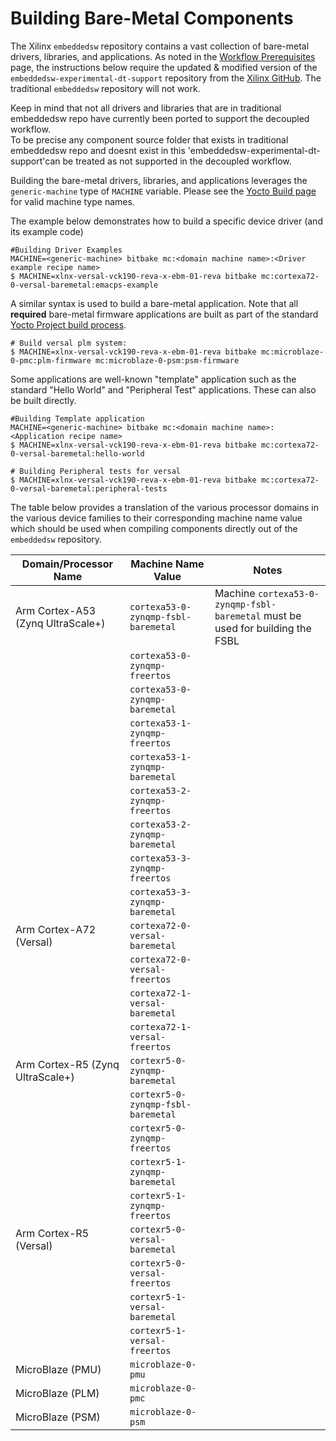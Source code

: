 # Building Bare-Metal Components

The Xilinx `embeddedsw` repository contains a vast collection of bare-metal drivers, libraries, and applications.   As noted in the [Workflow Prerequisites](workflow-prereqs.md) page, the instructions below require the updated & modified version of the `embeddedsw-experimental-dt-support` repository from the [Xilinx GitHub](https://github.com/Xilinx).  The traditional `embeddedsw` repository will not work.

Keep in mind that not all drivers and libraries that are in traditional embeddedsw repo have currently been ported to support the decoupled workflow.  
To be precise any component source folder that exists in traditional embeddedsw repo and doesnt exist in this 'embeddedsw-experimental-dt-support'can be treated as not supported in the decoupled workflow.

Building the bare-metal drivers, libraries, and applications leverages the `generic-machine` type of `MACHINE` variable.  Please see the [Yocto Build page](yocto-build.md) for valid machine type names.

The example below demonstrates how to build a specific device driver (and its example code)

```
#Building Driver Examples
MACHINE=<generic-machine> bitbake mc:<domain machine name>:<Driver example recipe name>
$ MACHINE=xlnx-versal-vck190-reva-x-ebm-01-reva bitbake mc:cortexa72-0-versal-baremetal:emacps-example
```
A similar syntax is used to build a bare-metal application.  Note that all **required** bare-metal firmware applications are built as part of the standard [Yocto Project build process](yocto-build.md).
 ```
# Build versal plm system:
$ MACHINE=xlnx-versal-vck190-reva-x-ebm-01-reva bitbake mc:microblaze-0-pmc:plm-firmware mc:microblaze-0-psm:psm-firmware
 ```
Some applications are well-known "template" application such as the standard "Hello World" and "Peripheral Test" applications.  These can also be built directly.
```
#Building Template application
MACHINE=<generic-machine> bitbake mc:<domain machine name>:<Application recipe name>
$ MACHINE=xlnx-versal-vck190-reva-x-ebm-01-reva bitbake mc:cortexa72-0-versal-baremetal:hello-world
```
 ```
# Building Peripheral tests for versal
$ MACHINE=xlnx-versal-vck190-reva-x-ebm-01-reva bitbake mc:cortexa72-0-versal-baremetal:peripheral-tests
 ```
The table below provides a translation of the various processor domains in the various device families to their corresponding machine name value which should be used when compiling components directly out of the `embeddedsw` repository.

| Domain/Processor Name             | Machine Name Value                  | Notes                                                        |
| --------------------------------- | ---------------------------------   | ------------------------------------------------------------ |
| Arm Cortex-A53 (Zynq UltraScale+) | `cortexa53-0-zynqmp-fsbl-baremetal` | Machine `cortexa53-0-zynqmp-fsbl-baremetal` must be used for building the FSBL |
|                                   | `cortexa53-0-zynqmp-freertos`       |                                                              |
|                                   | `cortexa53-0-zynqmp-baremetal`      |                                                              |
|                                   | `cortexa53-1-zynqmp-freertos`       |                                                              |
|                                   | `cortexa53-1-zynqmp-baremetal`      |                                                              |
|                                   | `cortexa53-2-zynqmp-freertos`       |                                                              |
|                                   | `cortexa53-2-zynqmp-baremetal`      |                                                              |
|                                   | `cortexa53-3-zynqmp-freertos`       |                                                              |
|                                   | `cortexa53-3-zynqmp-baremetal`      |                                                              |
| Arm Cortex-A72 (Versal)           | `cortexa72-0-versal-baremetal`      |                                                              |
|                                   | `cortexa72-0-versal-freertos`       |                                                              |                                
|                                   | `cortexa72-1-versal-baremetal`      |                                                              |
|                                   | `cortexa72-1-versal-freertos`       |                                                              |                               
| Arm Cortex-R5 (Zynq UltraScale+)  | `cortexr5-0-zynqmp-baremetal`       |                                                              |
|                                   | `cortexr5-0-zynqmp-fsbl-baremetal`  |                                                              |
|                                   | `cortexr5-0-zynqmp-freertos`        |                                                              |
|                                   | `cortexr5-1-zynqmp-baremetal`       |                                                              |
|                                   | `cortexr5-1-zynqmp-freertos`        |                                                              |
| Arm Cortex-R5 (Versal)            | `cortexr5-0-versal-baremetal`       |                                                              |
|                                   | `cortexr5-0-versal-freertos`        |                                                              |
|                                   | `cortexr5-1-versal-baremetal`       |                                                              |
|                                   | `cortexr5-1-versal-freertos`        |                                                              |
| MicroBlaze (PMU)                  | `microblaze-0-pmu`                  |                                                              |
| MicroBlaze (PLM)                  | `microblaze-0-pmc`                  |                                                              |
| MicroBlaze (PSM)                  | `microblaze-0-psm`                  |                                                              |

